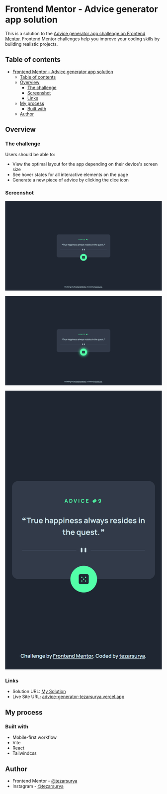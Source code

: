 # Frontend Mentor - Advice generator app solution

This is a solution to the [Advice generator app challenge on Frontend Mentor](https://www.frontendmentor.io/challenges/advice-generator-app-QdUG-13db). Frontend Mentor challenges help you improve your coding skills by building realistic projects.

## Table of contents

- [Frontend Mentor - Advice generator app solution](#frontend-mentor---advice-generator-app-solution)
  - [Table of contents](#table-of-contents)
  - [Overview](#overview)
    - [The challenge](#the-challenge)
    - [Screenshot](#screenshot)
    - [Links](#links)
  - [My process](#my-process)
    - [Built with](#built-with)
  - [Author](#author)

## Overview

### The challenge

Users should be able to:

- View the optimal layout for the app depending on their device's screen size
- See hover states for all interactive elements on the page
- Generate a new piece of advice by clicking the dice icon

### Screenshot

![Desktop View](./src/assets/desktop.png)

![Hover State](./src/assets/hover_state.png)

![Mobile View](./src/assets/mobile.png)

### Links

- Solution URL: [My Solution](https://www.frontendmentor.io/solutions/built-with-vite-react-and-tailwindcss-using-mobilefirst-workflow-gmG-9lFE2B)
- Live Site URL: [advice-generator-tezarsurya.vercel.app](https://advice-generator-tezarsurya.vercel.app/)

## My process

### Built with

- Mobile-first workflow
- Vite
- React
- Tailwindcss

## Author

- Frontend Mentor - [@tezarsurya](https://www.frontendmentor.io/profile/tezarsurya)
- Instagram - [@tezarsurya](https://www.instagram.com/tezarsurya)
